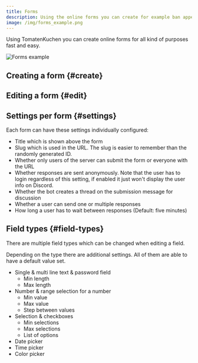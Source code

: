```yaml
---
title: Forms
description: Using the online forms you can create for example ban appeals or staff applications.
image: /img/forms_example.png
---
```


Using TomatenKuchen you can create online forms for all kind of purposes fast and easy.

![Forms example](/img/forms_example.png)

## Creating a form {#create}

<Command slash="form add slug:URL slug title:Form title" message="form add <URL slug> <Form title>"></Command>

## Editing a form {#edit}

<Command slash="form edit id:ID or URL slug" message="form edit <ID or URL slug>"></Command>

## Settings per form {#settings}

Each form can have these settings individually configured:
- Title which is shown above the form
- Slug which is used in the URL. The slug is easier to remember than the randomly generated ID.
- Whether only users of the server can submit the form or everyone with the URL
- Whether responses are sent anonymously. Note that the user has to login regardless of this setting, if enabled it just won't display the user info on Discord.
- Whether the bot creates a thread on the submission message for discussion
- Whether a user can send one or multiple responses
- How long a user has to wait between responses (Default: five minutes)

## Field types {#field-types}

There are multiple field types which can be changed when editing a field.

Depending on the type there are additional settings.
All of them are able to have a default value set.

- Single & multi line text & password field
	- Min length
	- Max length
- Number & range selection for a number
	- Min value
	- Max value
	- Step between values
- Selection & checkboxes
	- Min selections
	- Max selections
	- List of options
- Date picker
- Time picker
- Color picker
